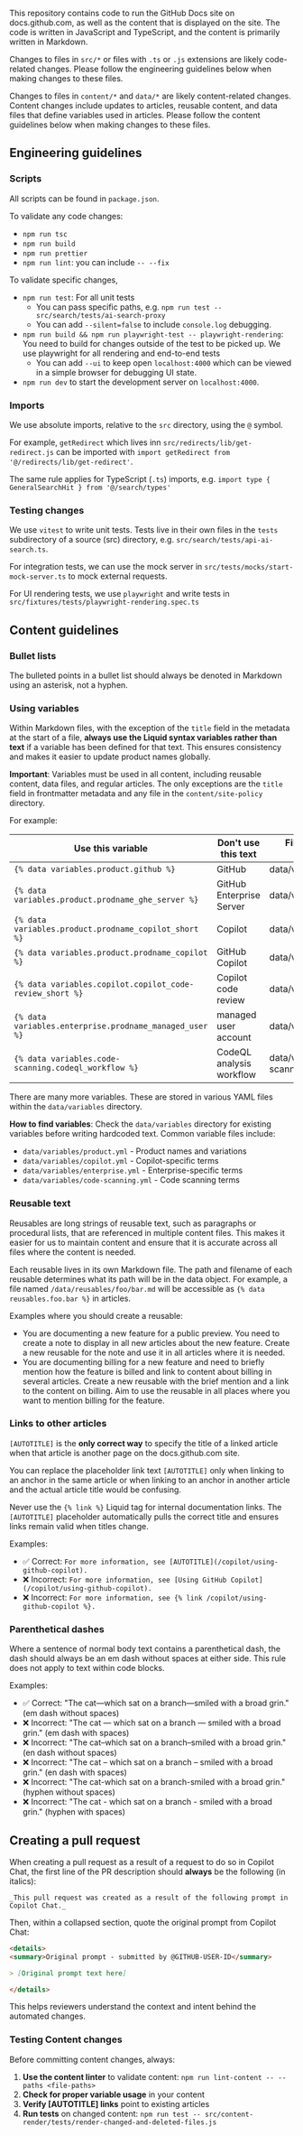 This repository contains code to run the GitHub Docs site on docs.github.com, as well as the content that is displayed on the site. The code is written in JavaScript and TypeScript, and the content is primarily written in Markdown.

Changes to files in `src/*` or files with `.ts` or `.js` extensions are likely code-related changes. Please follow the engineering guidelines below when making changes to these files.

Changes to files in `content/*` and `data/*` are likely content-related changes. Content changes include updates to articles, reusable content, and data files that define variables used in articles. Please follow the content guidelines below when making changes to these files.

## Engineering guidelines

### Scripts

All scripts can be found in `package.json`.

To validate any code changes:
   - `npm run tsc`
   - `npm run build`
   - `npm run prettier`
   - `npm run lint`: you can include `-- --fix`

To validate specific changes,
  - `npm run test`: For all unit tests
    - You can pass specific paths, e.g. `npm run test -- src/search/tests/ai-search-proxy`
    - You can add `--silent=false` to include `console.log` debugging.
  - `npm run build && npm run playwright-test -- playwright-rendering`: You need to build for changes outside of the test to be picked up. We use playwright for all rendering and end-to-end tests
    - You can add `--ui` to keep open `localhost:4000` which can be viewed in a simple browser for debugging UI state.
  - `npm run dev` to start the development server on `localhost:4000`.

### Imports

We use absolute imports, relative to the `src` directory, using the `@` symbol.

For example, `getRedirect` which lives inn `src/redirects/lib/get-redirect.js` can be imported with `import getRedirect from '@/redirects/lib/get-redirect'`.

The same rule applies for TypeScript (`.ts`) imports, e.g. `import type { GeneralSearchHit } from '@/search/types'`

### Testing changes

We use `vitest` to write unit tests. Tests live in their own files in the `tests` subdirectory of a source (src) directory, e.g. `src/search/tests/api-ai-search.ts`. 

For integration tests, we can use the mock server in `src/tests/mocks/start-mock-server.ts` to mock external requests. 

For UI rendering tests, we use `playwright` and write tests in `src/fixtures/tests/playwright-rendering.spec.ts`

## Content guidelines

### Bullet lists

The bulleted points in a bullet list should always be denoted in Markdown using an asterisk, not a hyphen.

### Using variables

Within Markdown files, with the exception of the `title` field in the metadata at the start of a file, **always use the Liquid syntax variables rather than text** if a variable has been defined for that text. This ensures consistency and makes it easier to update product names globally.

**Important**: Variables must be used in all content, including reusable content, data files, and regular articles. The only exceptions are the `title` field in frontmatter metadata and any file in the `content/site-policy` directory.

For example:

| Use this variable                                        | Don't use this text      | File where variable is defined   |
| -------------------------------------------------------- | ------------------------ | -------------------------------- |
| `{% data variables.product.github %}`                    | GitHub                   | data/variables/product.yml       |
| `{% data variables.product.prodname_ghe_server %}`       | GitHub Enterprise Server | data/variables/product.yml       |
| `{% data variables.product.prodname_copilot_short %}`    | Copilot                  | data/variables/product.yml       |
| `{% data variables.product.prodname_copilot %}`          | GitHub Copilot           | data/variables/product.yml       |
| `{% data variables.copilot.copilot_code-review_short %}` | Copilot code review      | data/variables/copilot.yml       |
| `{% data variables.enterprise.prodname_managed_user %}`  | managed user account     | data/variables/enterprise.yml    |
| `{% data variables.code-scanning.codeql_workflow %}`     | CodeQL analysis workflow | data/variables/code-scanning.yml |

There are many more variables. These are stored in various YAML files within the `data/variables` directory.

**How to find variables**: Check the `data/variables` directory for existing variables before writing hardcoded text. Common variable files include:

* `data/variables/product.yml` - Product names and variations
* `data/variables/copilot.yml` - Copilot-specific terms
* `data/variables/enterprise.yml` - Enterprise-specific terms
* `data/variables/code-scanning.yml` - Code scanning terms

### Reusable text

Reusables are long strings of reusable text, such as paragraphs or procedural lists, that are referenced in multiple content files. This makes it easier for us to maintain content and ensure that it is accurate across all files where the content is needed.

Each reusable lives in its own Markdown file. The path and filename of each reusable determines what its path will be in the data object. For example, a file named `/data/reusables/foo/bar.md` will be accessible as `{% data reusables.foo.bar %}` in articles.

Examples where you should create a reusable:

* You are documenting a new feature for a public preview. You need to create a note to display in all new articles about the new feature. Create a new reusable for the note and use it in all articles where it is needed.
* You are documenting billing for a new feature and need to briefly mention how the feature is billed and link to content about billing in several articles. Create a new reusable with the brief mention and a link to the content on billing. Aim to use the reusable in all places where you want to mention billing for the feature.

### Links to other articles

`[AUTOTITLE]` is the **only correct way** to specify the title of a linked article when that article is another page on the docs.github.com site.

You can replace the placeholder link text `[AUTOTITLE]` only when linking to an anchor in the same article or when linking to an anchor in another article and the actual article title would be confusing.

Never use the `{% link %}` Liquid tag for internal documentation links. The `[AUTOTITLE]` placeholder automatically pulls the correct title and ensures links remain valid when titles change.

Examples:

* ✅ Correct: `For more information, see [AUTOTITLE](/copilot/using-github-copilot).`
* ❌ Incorrect: `For more information, see [Using GitHub Copilot](/copilot/using-github-copilot).`
* ❌ Incorrect: `For more information, see {% link /copilot/using-github-copilot %}.`

### Parenthetical dashes

Where a sentence of normal body text contains a parenthetical dash, the dash should always be an em dash without spaces at either side. This rule does not apply to text within code blocks.

Examples:

* ✅ Correct: "The cat—which sat on a branch—smiled with a broad grin." (em dash without spaces)
* ❌ Incorrect: "The cat — which sat on a branch — smiled with a broad grin." (em dash with spaces)
* ❌ Incorrect: "The cat–which sat on a branch–smiled with a broad grin." (en dash without spaces)
* ❌ Incorrect: "The cat – which sat on a branch – smiled with a broad grin." (en dash with spaces)
* ❌ Incorrect: "The cat-which sat on a branch-smiled with a broad grin." (hyphen without spaces)
* ❌ Incorrect: "The cat - which sat on a branch - smiled with a broad grin." (hyphen with spaces)

## Creating a pull request

When creating a pull request as a result of a request to do so in Copilot Chat, the first line of the PR description should **always** be the following (in italics):

`_This pull request was created as a result of the following prompt in Copilot Chat._`

Then, within a collapsed section, quote the original prompt from Copilot Chat:

```markdown
<details>
<summary>Original prompt - submitted by @GITHUB-USER-ID</summary>

> [Original prompt text here]

</details>
```

This helps reviewers understand the context and intent behind the automated changes.

### Testing Content changes

Before committing content changes, always:

1. **Use the content linter** to validate content: `npm run lint-content -- --paths <file-paths>`
2. **Check for proper variable usage** in your content
3. **Verify [AUTOTITLE] links** point to existing articles
4. **Run tests** on changed content: `npm run test -- src/content-render/tests/render-changed-and-deleted-files.js`
